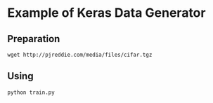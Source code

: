 # Example of Keras Data Generator

## Preparation

```
wget http://pjreddie.com/media/files/cifar.tgz
```

## Using

```
python train.py
```
